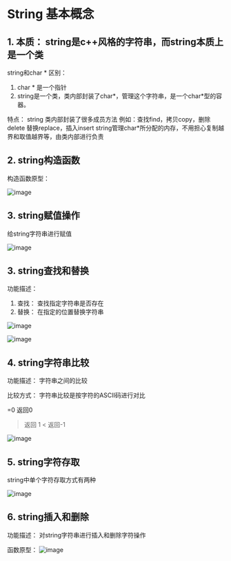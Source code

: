 
# String 基本概念

## 1. 本质： string是c++风格的字符串，而string本质上是一个类

string和char * 区别：
1. char * 是一个指针
2. string是一个类，类内部封装了char*，管理这个字符串，是一个char*型的容器。

特点：
string 类内部封装了很多成员方法
例如：查找find，拷贝copy，删除delete 替换replace，插入insert
string管理char*所分配的内存，不用担心复制越界和取值越界等，由类内部进行负责

## 2. string构造函数

构造函数原型：

![image](https://user-images.githubusercontent.com/38579506/128685566-b00fc765-09ce-46b3-a99d-f5c4ce92196c.png)

## 3. string赋值操作

给string字符串进行赋值

![image](https://user-images.githubusercontent.com/38579506/128688747-e0704ade-9923-403f-9464-9b59dbe154d1.png)

## 3. string查找和替换

功能描述：
1. 查找： 查找指定字符串是否存在
2. 替换： 在指定的位置替换字符串

![image](https://user-images.githubusercontent.com/38579506/128692185-96111252-7699-4dd8-8ed2-043b67015ba3.png)

![image](https://user-images.githubusercontent.com/38579506/128693274-c745b9d8-1e8e-46af-9841-26c24c22eed6.png)

## 4. string字符串比较

功能描述：
字符串之间的比较

比较方式：
字符串比较是按字符的ASCII码进行对比

=0 返回0
> 返回 1
< 返回-1

![image](https://user-images.githubusercontent.com/38579506/128693665-fe9f7ab6-fe38-4018-8223-95c33c76a141.png)

## 5. string字符存取

string中单个字符存取方式有两种

![image](https://user-images.githubusercontent.com/38579506/128694353-ae69d01e-8814-4f30-9d37-40828db37534.png)

## 6. string插入和删除

功能描述：
对string字符串进行插入和删除字符操作

函数原型：
![image](https://user-images.githubusercontent.com/38579506/128695357-b486a008-f5bb-4364-bfd8-73c321e3388a.png)


